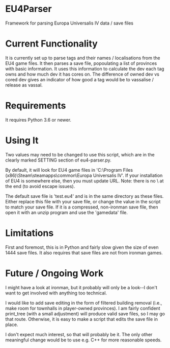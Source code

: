 # EU4Parser
Framework for parsing Europa Universalis IV data / save files

# Current Functionality
It is currently set up to parse tags and their names / localisations from the EU4 game files. It then parses a save file, popoulating a list of provinces with basic information. It uses this information to calculate the dev each tag owns and how much dev it has cores on. The difference of owned dev vs cored dev gives an indicator of how good a tag would be to vassalise / release as vassal.

# Requirements

It requires Python 3.6 or newer.

# Using It

Two values may need to be changed to use this script, which are in the clearly marked SETTING section of eu4-parser.py.

By default, it will look for EU4 game files in 'C:\Program Files (x86)\Steam\steamapps\common\Europa Universalis IV'. If your installation of EU4 is somewhere else, then you must update URL. Note: there is no \ at the end (to avoid escape issues).

The default save file is 'test.eu4' and is in the same directory as these files. Either replace this file with your save file, or change the value in the script to match your save file. If it is a compressed, non-ironman save file, then open it with an unzip program and use the 'gamedata' file.

# Limitations

First and foremost, this is in Python and fairly slow given the size of even 1444 save files. It also requires that save files are not from ironman games.

# Future / Ongoing Work

I might have a look at ironman, but it probably will only be a look--I don't want to get involved with anything too technical.

I would like to add save editing in the form of filtered building removal (i.e., make room for townhalls in player-owned provinces). I am fairly confident print_tree (with a small adjustment) will produce valid save files, so I may go that route. Otherwise, it is easy to make a script that edits the save file in place.

I don't expect much interest, so that will probably be it. The only other meaningful change would be to use e.g. C++ for more reasonable speeds.